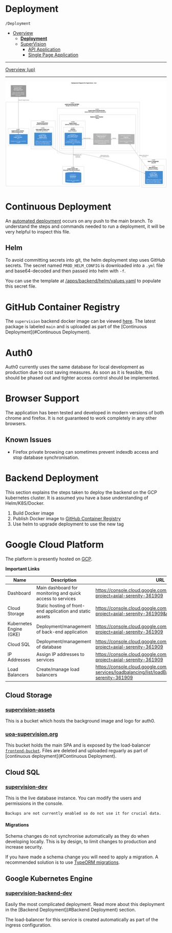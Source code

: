 # Deployment

`/Deployment`

- [Overview](../README.md)
  - [**Deployment**](../Deployment/README.md)
  - [SuperVision](../SuperVision/README.md)
    - [API Application](../SuperVision/API%20Application/README.md)
    - [Single Page Application](../SuperVision/Single%20Page%20Application/README.md)

---

[Overview (up)](../README.md)

---

![diagram](deployment.svg)

# Continuous Deployment

An [automated deployment](/.github/workflows/deploy.yml) occurs on any push to the main branch.
To understand the steps and commands needed to run a deployment, it will be very helpful to inspect this file.

## Helm

To avoid committing secrets into git, the helm deployment step uses GitHub secrets.
The secret named `PROD_HELM_CONFIG` is downloaded into a `.yml` file and base64-decoded and then passed into helm with `-f`.

You can use the template at [/apps/backend/helm/values.yaml](/apps/backend/helm/values.yaml) to populate this secret file.

# GitHub Container Registry

The `supervision` backend docker image can be viewed [here](https://github.com/orgs/University-of-Auckland-SOFTENG761/packages/container/package/supervision).
The latest package is labeled `main` and is uploaded as part of the [Continuous Deployment](#Continuous Deployment).

# Auth0

Auth0 currently uses the same database for local development as production due to cost saving measures.
As soon as it is feasible, this should be phased out and tighter access control should be implemented.

# Browser Support

The application has been tested and developed in modern versions of
both chrome and firefox. It is not guaranteed to work completely in any other browsers.

## Known Issues

- Firefox private browsing can sometimes prevent indexdb access and stop database synchronisation.

# Backend Deployment

This section explains the steps taken to deploy the backend on the GCP kubernetes cluster.
It is assumed you have a base understanding of Helm/K8S/Docker.

1. Build Docker image
2. Publish Docker image to [GitHub Container Registry](https://ghcr.io)
3. Use helm to upgrade deployment to use the new tag

# Google Cloud Platform

The platform is presently hosted on [GCP](https://console.cloud.google.com/home/dashboard?project=axial-serenity-361909).

**Important Links**

| Name                    | Description                                                | URL                                                                                                          |
| ----------------------- | ---------------------------------------------------------- | ------------------------------------------------------------------------------------------------------------ |
| Dashboard               | Main dashboard for monitoring and quick access to services | https://console.cloud.google.com/home/dashboard?project=axial-serenity-361909                                |
| Cloud Storage           | Static hosting of front-end application and static assets  | https://console.cloud.google.com/storage/browser?project=axial-serenity-361909&prefix=                       |
| Kubernetes Engine (GKE) | Deployment/management of back-end application              | https://console.cloud.google.com/kubernetes/list/overview?project=axial-serenity-361909                      |
| Cloud SQL               | Deployment/management of database                          | https://console.cloud.google.com/sql/instances?project=axial-serenity-361909                                 |
| IP Addresses            | Assign IP addresses to services                            | https://console.cloud.google.com/networking/addresses/list?project=axial-serenity-361909                     |
| Load Balancers          | Create/manage load balancers                               | https://console.cloud.google.com/net-services/loadbalancing/list/loadBalancers?project=axial-serenity-361909 |

## Cloud Storage

### [supervision-assets](https://console.cloud.google.com/storage/browser/supervision-assets;tab=objects?forceOnBucketsSortingFiltering=false&project=axial-serenity-361909)

This is a bucket which hosts the background image and logo for auth0.

### [uoa-supervision.org](https://console.cloud.google.com/storage/browser/uoa-supervision.org;tab=objects?forceOnBucketsSortingFiltering=false&project=axial-serenity-361909)

This bucket holds the main SPA and is exposed by the load-balancer [`frontend-bucket`](https://console.cloud.google.com/net-services/loadbalancing/details/http/frontend-bucket?project=axial-serenity-361909).
Files are deleted and uploaded reguarly as part of [continuous deployment](#Continuous Deployment).

## Cloud SQL

### [supervision-dev](https://console.cloud.google.com/sql/instances/supervision-dev/overview?project=axial-serenity-361909)

This is the live database instance. You can modify the users and permissions in the console.

    Backups are not currently enabled so do not use it for crucial data.

#### Migrations

Schema changes do not synchronise automatically as they do when developing locally.
This is by design, to limit changes to production and increase security.

If you have made a schema change you will need to apply a migration.
A recommended solution is to use [TypeORM migrations](https://typeorm.io/migrations).

## Google Kubernetes Engine

### [supervision-backend-dev](https://console.cloud.google.com/kubernetes/clusters/details/australia-southeast1/supervision-backend-dev?project=axial-serenity-361909)

Easily the most complicated deployment. Read more about this deployment in the [Backend Deployment](#Backend Deployment) section.

The load-balancer for this service is created automatically as part of the ingress configuration.
